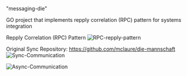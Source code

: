 "messaging-die"

GO project that implements repply correlation (RPC) pattern for systems integration

Repply Correlation (RPC) Pattern
![RPC-repply-pattern](https://user-images.githubusercontent.com/24611413/62911259-bc42b600-bd51-11e9-8033-5020fdaff14e.jpg)

Original Sync Repository: https://github.com/mclaure/die-mannschaft
![Sync-Communication](https://user-images.githubusercontent.com/24611413/62910994-b8626400-bd50-11e9-923b-ef0d5d8f3c1f.jpg)

![Async-Communication](https://user-images.githubusercontent.com/24611413/62910317-10e43200-bd4e-11e9-8e77-70e31d3794ae.jpg)
